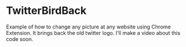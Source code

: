 # TwitterBirdBack

Example of how to change any picture at any website using Chrome Extension. It brings back the old twitter logo.
I'll make a video about this code soon.
